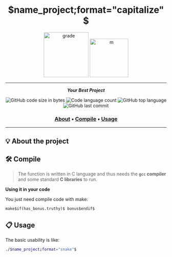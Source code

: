 <h1 align="center">
	$name_project;format="capitalize"$
</h1>

<p align="center">
  <img src="https://i.imgur.com/U7aswVo.png" width="140" alt="grade" />
  <img src="https://game.42sp.org.br/static/assets/achievements/$name_project;format="snake"$$if(has_bonus.truthy)$m$else$e$endif$.png" width="120" alt="m" />
</p>

---

<p align="center">
	<b><i>Your Best Project</i></b><br>
</p>

<p align="center">
	<img alt="GitHub code size in bytes" src="https://img.shields.io/github/languages/code-size/$github_user$/$name$?color=lightblue" />
	<img alt="Code language count" src="https://img.shields.io/github/languages/count/$github_user$/$name$?color=yellow" />
	<img alt="GitHub top language" src="https://img.shields.io/github/languages/top/$github_user$/$name$?color=blue" />
	<img alt="GitHub last commit" src="https://img.shields.io/github/last-commit/$github_user$/$name$?color=green" />
</p>

<h3 align="center">
	<a href="#-about-the-project">About</a>
	<span> • </span>
	<a href="#%EF%B8%8F-compile">Compile</a>
	<span> • </span>
	<a href="#-usage">Usage</a>
</h3>

---

## 💡 About the project


## 🛠️ Compile

> The function is written in C language and thus needs the **`gcc` compiler** and some standard **C libraries** to run.

**Using it in your code**

You just need compile code with make:

```shell
make$if(has_bonus.truthy)$ bonus$endif$
```

## 📋 Usage

The basic usability is like:

```bash
./$name_project;format="snake"$
```
